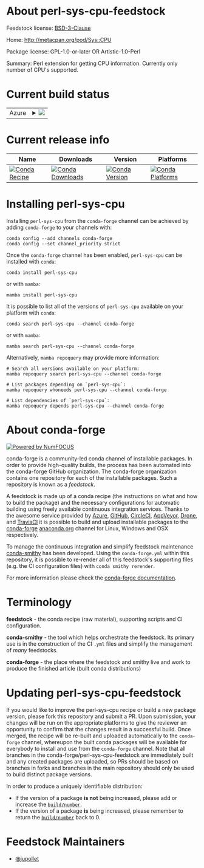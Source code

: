 About perl-sys-cpu-feedstock
============================

Feedstock license: [BSD-3-Clause](https://github.com/conda-forge/perl-sys-cpu-feedstock/blob/main/LICENSE.txt)

Home: http://metacpan.org/pod/Sys::CPU

Package license: GPL-1.0-or-later OR Artistic-1.0-Perl

Summary: Perl extension for getting CPU information. Currently only number of CPU's supported.


Current build status
====================


<table>
    
  <tr>
    <td>Azure</td>
    <td>
      <details>
        <summary>
          <a href="https://dev.azure.com/conda-forge/feedstock-builds/_build/latest?definitionId=4059&branchName=main">
            <img src="https://dev.azure.com/conda-forge/feedstock-builds/_apis/build/status/perl-sys-cpu-feedstock?branchName=main">
          </a>
        </summary>
        <table>
          <thead><tr><th>Variant</th><th>Status</th></tr></thead>
          <tbody><tr>
              <td>linux_64</td>
              <td>
                <a href="https://dev.azure.com/conda-forge/feedstock-builds/_build/latest?definitionId=4059&branchName=main">
                  <img src="https://dev.azure.com/conda-forge/feedstock-builds/_apis/build/status/perl-sys-cpu-feedstock?branchName=main&jobName=linux&configuration=linux%20linux_64_" alt="variant">
                </a>
              </td>
            </tr><tr>
              <td>osx_64</td>
              <td>
                <a href="https://dev.azure.com/conda-forge/feedstock-builds/_build/latest?definitionId=4059&branchName=main">
                  <img src="https://dev.azure.com/conda-forge/feedstock-builds/_apis/build/status/perl-sys-cpu-feedstock?branchName=main&jobName=osx&configuration=osx%20osx_64_" alt="variant">
                </a>
              </td>
            </tr><tr>
              <td>win_64</td>
              <td>
                <a href="https://dev.azure.com/conda-forge/feedstock-builds/_build/latest?definitionId=4059&branchName=main">
                  <img src="https://dev.azure.com/conda-forge/feedstock-builds/_apis/build/status/perl-sys-cpu-feedstock?branchName=main&jobName=win&configuration=win%20win_64_" alt="variant">
                </a>
              </td>
            </tr>
          </tbody>
        </table>
      </details>
    </td>
  </tr>
</table>

Current release info
====================

| Name | Downloads | Version | Platforms |
| --- | --- | --- | --- |
| [![Conda Recipe](https://img.shields.io/badge/recipe-perl--sys--cpu-green.svg)](https://anaconda.org/conda-forge/perl-sys-cpu) | [![Conda Downloads](https://img.shields.io/conda/dn/conda-forge/perl-sys-cpu.svg)](https://anaconda.org/conda-forge/perl-sys-cpu) | [![Conda Version](https://img.shields.io/conda/vn/conda-forge/perl-sys-cpu.svg)](https://anaconda.org/conda-forge/perl-sys-cpu) | [![Conda Platforms](https://img.shields.io/conda/pn/conda-forge/perl-sys-cpu.svg)](https://anaconda.org/conda-forge/perl-sys-cpu) |

Installing perl-sys-cpu
=======================

Installing `perl-sys-cpu` from the `conda-forge` channel can be achieved by adding `conda-forge` to your channels with:

```
conda config --add channels conda-forge
conda config --set channel_priority strict
```

Once the `conda-forge` channel has been enabled, `perl-sys-cpu` can be installed with `conda`:

```
conda install perl-sys-cpu
```

or with `mamba`:

```
mamba install perl-sys-cpu
```

It is possible to list all of the versions of `perl-sys-cpu` available on your platform with `conda`:

```
conda search perl-sys-cpu --channel conda-forge
```

or with `mamba`:

```
mamba search perl-sys-cpu --channel conda-forge
```

Alternatively, `mamba repoquery` may provide more information:

```
# Search all versions available on your platform:
mamba repoquery search perl-sys-cpu --channel conda-forge

# List packages depending on `perl-sys-cpu`:
mamba repoquery whoneeds perl-sys-cpu --channel conda-forge

# List dependencies of `perl-sys-cpu`:
mamba repoquery depends perl-sys-cpu --channel conda-forge
```


About conda-forge
=================

[![Powered by
NumFOCUS](https://img.shields.io/badge/powered%20by-NumFOCUS-orange.svg?style=flat&colorA=E1523D&colorB=007D8A)](https://numfocus.org)

conda-forge is a community-led conda channel of installable packages.
In order to provide high-quality builds, the process has been automated into the
conda-forge GitHub organization. The conda-forge organization contains one repository
for each of the installable packages. Such a repository is known as a *feedstock*.

A feedstock is made up of a conda recipe (the instructions on what and how to build
the package) and the necessary configurations for automatic building using freely
available continuous integration services. Thanks to the awesome service provided by
[Azure](https://azure.microsoft.com/en-us/services/devops/), [GitHub](https://github.com/),
[CircleCI](https://circleci.com/), [AppVeyor](https://www.appveyor.com/),
[Drone](https://cloud.drone.io/welcome), and [TravisCI](https://travis-ci.com/)
it is possible to build and upload installable packages to the
[conda-forge](https://anaconda.org/conda-forge) [anaconda.org](https://anaconda.org/)
channel for Linux, Windows and OSX respectively.

To manage the continuous integration and simplify feedstock maintenance
[conda-smithy](https://github.com/conda-forge/conda-smithy) has been developed.
Using the ``conda-forge.yml`` within this repository, it is possible to re-render all of
this feedstock's supporting files (e.g. the CI configuration files) with ``conda smithy rerender``.

For more information please check the [conda-forge documentation](https://conda-forge.org/docs/).

Terminology
===========

**feedstock** - the conda recipe (raw material), supporting scripts and CI configuration.

**conda-smithy** - the tool which helps orchestrate the feedstock.
                   Its primary use is in the construction of the CI ``.yml`` files
                   and simplify the management of *many* feedstocks.

**conda-forge** - the place where the feedstock and smithy live and work to
                  produce the finished article (built conda distributions)


Updating perl-sys-cpu-feedstock
===============================

If you would like to improve the perl-sys-cpu recipe or build a new
package version, please fork this repository and submit a PR. Upon submission,
your changes will be run on the appropriate platforms to give the reviewer an
opportunity to confirm that the changes result in a successful build. Once
merged, the recipe will be re-built and uploaded automatically to the
`conda-forge` channel, whereupon the built conda packages will be available for
everybody to install and use from the `conda-forge` channel.
Note that all branches in the conda-forge/perl-sys-cpu-feedstock are
immediately built and any created packages are uploaded, so PRs should be based
on branches in forks and branches in the main repository should only be used to
build distinct package versions.

In order to produce a uniquely identifiable distribution:
 * If the version of a package **is not** being increased, please add or increase
   the [``build/number``](https://docs.conda.io/projects/conda-build/en/latest/resources/define-metadata.html#build-number-and-string).
 * If the version of a package **is** being increased, please remember to return
   the [``build/number``](https://docs.conda.io/projects/conda-build/en/latest/resources/define-metadata.html#build-number-and-string)
   back to 0.

Feedstock Maintainers
=====================

* [@jupollet](https://github.com/jupollet/)

